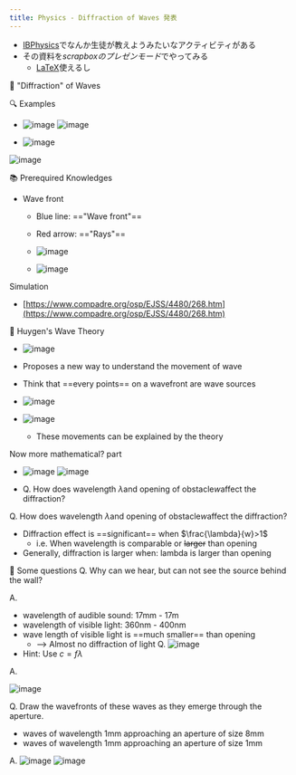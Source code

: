 ```yaml
---
title: Physics - Diffraction of Waves 発表
---
```


* [IBPhysics](IBPhysics.md)でなんか生徒が教えようみたいなアクティビティがある
* その資料を*scrapboxのプレゼンモード*でやってみる
  * [LaTeX](LaTeX.md)使えるし

🌊 "Diffraction" of Waves

🔍 Examples

* ![image](https://gyazo.com/0697c949205407e478433c32b13f069f/thumb/1000)		![image](https://gyazo.com/d93991875b4e4971fc97b1e7bf72bfac/thumb/1000)

* ![image](https://gyazo.com/4cfd5008411e858fa9cf3813fdce96dc/thumb/1000)

![image](https://kognity-prod.imgix.net/media/edusys_2/content_uploads/4.4.3.4.a8c1274135095257f8c3.png?w=825&auto=compress)

📚 Prerequired Knowledges

* Wave front
  * Blue line: =="Wave front"==
  
  * Red arrow: =="Rays"==
  
  * ![image](https://d3vrb2m3yrmyfi.cloudfront.net/media/edusys_2/content_uploads/4.3.1.6a.ccd386de4e763288248b.gif)
  
  * ![image](https://gyazo.com/dcdb0ae3b657a45ee0852fc1acd45f79/thumb/1000)

Simulation

* [https://www.compadre.org/osp/EJSS/4480/268.htm](https://www.compadre.org/osp/EJSS/4480/268.htm)

🤔 Huygen's Wave Theory

* ![image](https://kognity-prod.imgix.net/media/edusys_2/content_uploads/4.4.3.2.ba42a10b65abe4633c43.png?w=900&auto=compress)

* Proposes a new way to understand the movement of wave

* Think that ==every points== on a wavefront are wave sources

* ![image](https://kognity-prod.imgix.net/media/edusys_2/content_uploads/4.4.3.3.db6ba110f2d2d7beb5c5.png?w=825&auto=compress)

* ![image](https://gyazo.com/de39e493d2e741fc4c70a225e659a5e3/thumb/1000)
  
  * These movements can be explained by the theory

Now more mathematical? part
- ![image](https://gyazo.com/0697c949205407e478433c32b13f069f/thumb/1000)		![image](https://gyazo.com/d93991875b4e4971fc97b1e7bf72bfac/thumb/1000)

* Q. How does wavelength $\lambda$and opening of obstacle$w$affect the diffraction?

Q. How does wavelength $\lambda$and opening of obstacle$w$affect the diffraction?

* Diffraction effect is ==significant== when $\frac{\lambda}{w}>1$
  * i.e. When wavelength is comparable or ~~larger~~ than opening
* Generally, diffraction is larger when: lambda is larger than opening

💪  Some questions
Q. Why can we hear, but can not see the source behind the wall?

A.

* wavelength of audible sound: 17mm - 17m
* wavelength of visible light: 360nm - 400nm
* wave length of visible light is ==much smaller== than opening
  * --> Almost no diffraction of light
    Q.
    ![image](https://gyazo.com/62b0f6dd20216ab13f4dadb3e780d401/thumb/1000)
* Hint: Use $c=f\lambda$

A.

![image](https://gyazo.com/5990097e4b1ff18eaff041c8b426e0e1/thumb/1000)

Q. Draw the wavefronts of these waves as they emerge through the aperture.

* waves of wavelength 1mm approaching an aperture of size 8mm
* waves of wavelength 1mm approaching an aperture of size 1mm

A.
![image](https://gyazo.com/79aad6fd64f84b3e105bc643dbecd9db/thumb/1000)
![image](https://gyazo.com/8bf2a8828d41f86f5a9735fa82563bdc/thumb/1000)
